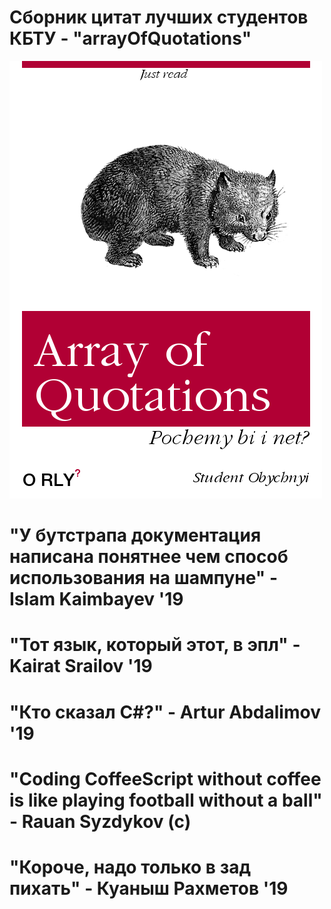 # Сборник цитат лучших студентов КБТУ - "arrayOfQuotations"
![alt tag](https://github.com/Arkaim/quotations/blob/master/main.png?raw=true)

"У бутстрапа документация написана понятнее чем способ использования на шампуне" - Islam Kaimbayev '19
===================================================================================================
"Тот язык, который этот, в эпл" - Kairat Srailov '19
===================================================================================================
"Кто сказал C#?" - Artur Abdalimov '19
===================================================================================================
"Coding CoffeeScript without coffee is like playing football without a ball" - Rauan Syzdykov (c)
=========================================================
"Короче, надо только в зад пихать" - Куаныш Рахметов '19
==========================================================================
